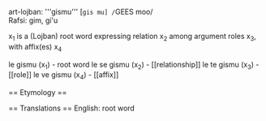 art-lojban: '''gismu''' [`gis mu] /`GEES moo/<br>
Rafsi: gim, gi'u

x<sub>1</sub> is a (Lojban) root word expressing relation x<sub>2</sub> among argument roles x<sub>3</sub>, with affix(es) x<sub>4</sub>

le gismu (x<sub>1</sub>) - root word
le se gismu (x<sub>2</sub>) - [[relationship]]
le te gismu (x<sub>3</sub>) - [[role]]
le ve gismu (x<sub>4</sub>) - [[affix]]

== Etymology ==

== Translations ==
English: root word